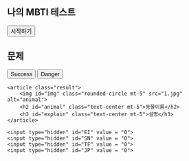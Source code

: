 <!DOCTYPE html>
<html lang="ko">
<head>
    <meta charset="UTF-8">
    <meta http-equiv="X-UA-Compatible" content="IE=edge">
    <meta name="viewport" content="width=device-width, initial-scale=1.0">
    <title>나의 MBTI 테스트</title>
    <link rel="stylesheet" href="https://cdn.jsdelivr.net/npm/bootstrap@4.5.3/dist/css/bootstrap.min.css" integrity="sha384-TX8t27EcRE3e/ihU7zmQxVncDAy5uIKz4rEkgIXeMed4M0jlfIDPvg6uqKI2xXr2" crossorigin="anonymous">
    <link rel="stylesheet" href="style.css">
</head>
<body class = "container">
    <article class="start">
        <h1 class="mt-5 text-center">나의 MBTI 테스트</h1>
        <button type="button" class="btn btn-success mt-5" onclick="start();">시작하기</button>
    </article>   
    <article class="question">
        <div class="progress mt-5">
            <div class="progress-bar" role="progressbar" style="width: calc(100/12*1%)" aria-valuenow="25" aria-valuemin="0" aria-valuemax="100"></div>
          </div>          
        <h2 id="title" class="mt-5 text-center">문제</h2>
        <input type="hidden" id="type" value = "EI">
        <button type="button" id = "A" class="btn btn-success mt-5">Success</button>
<button type="button" id="B" class="btn btn-danger mt-5">Danger</button>
    </article>

    <article class="result">
        <img id="img" class="rounded-circle mt-5" src="1.jpg" alt="animal">
        <h2 id="animal" class="text-center mt-5">동물이름</h2>
        <h3 id="explain" class="text-center mt-5">설명</h3>
    </article>

    <input type="hidden" id="EI" value = "0">
    <input type="hidden" id="SN" value = "0">
    <input type="hidden" id="TF" value = "0">
    <input type="hidden" id="JP" value = "0">
</body>
<script src="https://code.jquery.com/jquery-3.5.1.slim.min.js" integrity="sha384-DfXdz2htPH0lsSSs5nCTpuj/zy4C+OGpamoFVy38MVBnE+IbbVYUew+OrCXaRkfj" crossorigin="anonymous"></script>
<script src="https://cdn.jsdelivr.net/npm/bootstrap@4.5.3/dist/js/bootstrap.bundle.min.js" integrity="sha384-ho+j7jyWK8fNQe+A12Hb8AhRq26LrZ/JpcUGGOn+Y7RsweNrtN/tE3MoK7ZeZDyx" crossorigin="anonymous"></script>

<script>
    
    var q = {
        1:{"title":"문제 1번<br><br>오늘은 내 생일이다", "type":"EI", "A":"오늘은 내 생일! => 친구들을 불러서 거하게 축하 파티를 한다.", "B":"생일인데 왜? => 어제랑 별 다를게 없다."},
        2:{"title":"문제 2번<br><br>오늘은 방학식이다", "type":"EI", "A":"엄마 오늘 늦어요~ => 친구들과 죽어라 논다.", "B":"엄마 오늘 일찍 들어가요~ => 당장 집으로 달려간다."},
        3:{"title":"문제 3번<br><br>오늘은 학교 축제날", "type":"EI", "A":"축제? 이건 못참지! => 당장 친구들을 모은 뒤 장기자랑을 신청하러 간다.", "B":"축제? 폰 받아? => 조금 구경하다가 운동장으로 나간 다음 핸드폰 게임을 시작한다."},
        4:{"title":"문제 4번<br><br>배고픈데 하늘에서 사과가 떨어졌다", "type":"SN", "A":"마침 배고픈데 잘 됐다! => 맛있겠다, 당장 먹어야지!", "B":"사과? => 안에 독이 들어있을 수도 있으니 먹지 말자."},
        5:{"title":"문제 5번<br><br>예쁜/잘생긴 사람이 나에게 말을 건다.", "type":"SN", "A":"어? => 와.. 예쁘다/잘생겼다..", "B":"어? => 뭔가 꿍꿍이가 있나? 대충 둘러대고 피해야겠다."},
        6:{"title":"문제 6번<br><br>내일이면 여행을 간다.", "type":"SN", "A":"와, 여행이다! => 여행이 기대된다.", "B":"내일 여행이네? => 별 일 없겠지? 계획에 착오는 없겠지 일단 걱정부터 한다."},
        7:{"title":"문제 7번<br><br>시험이 망한 것 같다고 친구가 말한다", "type":"TF", "A":"시험이 망했다고? => 어이구.. 괜찮아? 다음에 잘 보면 돼..", "B":"시험 망쳤다고? => 그래서 몇점인데? "},
        8:{"title":"문제 8번<br><br>여친/남친이 어제 헤어지자고 했어.", "type":"TF", "A":"뭐? 헤어졌다고? => 힘들겠다..ㅜㅜ 지금 만날래?", "B":"뭐? 차였다고? => 왜? 이유가 뭔데?"},
        9:{"title":"문제 9번<br><br>배고픈 찰나에 친구가 밥먹자고 나를 부른다.", "type":"TF", "A":"밥 먹자고? => 마침 나도 배고팠는데 잘 됐다!", "B":"밥 먹자고? => 뭐 먹을건데? 너가 내는거지?"},
        10:{"title":"문제 10번<br><br>친구가 비싼 식당에 가자고 한다.", "type":"JP", "A":"비싸긴 하네.. => 그래도 돈은 충분하니까.. 가자!", "B":"비싼데.. => 나는 돈이 있긴 한데.. 다른 애들은 있으려나? 식당에 자리는 있으려나?"},
        11:{"title":"문제 11번<br><br>여행 당일에 예약해놨던 숙소가 취소 됐다.", "type":"JP", "A":"어? 취소됐는데? => 숙소는 많으니깐 이따가 찾아봐야지 뭐.", "B":"뭐? 취소됐다고? => 망했다 망했다 망했다 망했다 어떡하지 어떡하지 어떡하지"},
        12:{"title":"문제 12번<br><br>얘들아! 시험 한 달 남았데!", "type":"JP", "A":"이제 공부 해야겠네 => 앞에 보이는 교과서부터 공부한다.", "B":"응, 알고 있어 => 미리 짜 놨던 계획표대로 공부를 한다."},
    }

    var result = {
        "ESTJ": {"animal":"기린", "explain":"ESTJ : 경영자<br><br>경영자(ESTJ)는 전통과 질서를 중시하는 성격으로, 자신이 생각하는 옳고 그름과 사회적 기준에 따라 가족과 공동체가 화합할 수 있도록 노력합니다. 이들은 정직과 헌신과 존엄성을 중시하며, 어려운 길을 기꺼이 앞장서고 다른 사람들에게 명확한 조언과 지도를 제공합니다. 이들은 사람들이 화합하도록 하는 일에서 자부심을 느끼며, 모든 사람이 지역 축제를 즐길 수 있도록 노력하거나 가족과 공동체의 전통적인 가치관을 지키는 역할 등을 맡곤 합니다.<br><br>경영자는 모범 시민의 대표적인 예시라고 할 수 있습니다. 이들은 이웃을 돕고 법을 준수하며 모든 사람이 집단과 조직에 이바지할 수 있도록 노력합니다.", "img":"1.jpg"},
        "ESTP": {"animal":"악어", "explain":"ESTP : 사업가<br><br>사업가(ESTP)는 항상 주변 사람에게 영향력을 행사하곤 합니다. 파티에서 가는 곳마다 사람들에게 둘러싸여 있는 사람을 발견한다면 아마 사업가일 것입니다. 이들은 직설적인 유머 감각을 지니고 있으며 수많은 사람의 관심을 받는 일을 즐깁니다. 한 마디로 사회자가 무대로 올라올 사람을 찾을 때 직접 무대로 올라가는 성격이라고 할 수 있습니다.<br><br>사업가는 이론적이고 추상적인 개념과 지루한 토론에는 관심이 없습니다. 지능이 높고 활기찬 대화를 유지할 수 있는 성격이기는 하지만 현실적인 주제에 대해 이야기하고 직접 행동하는 성격이기 때문입니다. 이들은 계획을 심사숙고하기보다는 먼저 행동하고 시행착오를 겪으며 실수를 바로잡기를 원합니다.<br><br>일부 업무와 긴급 상황에서는 사업가의 즉각적인 관찰력과 행동력이 큰 도움이 될 때가 있습니다.<br><br>행동지향적 성향<br>남들이 가지 않는 길", "img":"2.jpg"},
        "ESFJ": {"animal":"고릴라", "explain":"ESFJ : 집정관<br><br>서로를 응원하고 기운을 북돋아 주어라. 긍정적인 에너지가 모두에게 퍼져 나갈 것이다.<br><br>집정관(ESFJ)에게 인생이란 남과 함께 나눌 때 가장 즐거운 것입니다. 이들은 여러 사람을 하나로 모으는 역할을 하며 솔직하고 개방적인 태도로 친구와 연인과 이웃을 대합니다.<br><br>집정관의 도덕적 기준은 명확하며 자신의 기준과 다르게 행동하는 사람을 이해하기 힘들어할 때가 있습니다.<br><br>집정관은 다른 사람의 생일이나 기념일을 잊는 경우가 거의 없습니다. 이들은 인간관계에 헌신하며 친구나 연인과 관련이 있다면 아무리 사소한 일이라도 반드시 기억합니다.", "img":"3.jpg"},
        "ESFP": {"animal":"미어캣", "explain":"ESFP : 연예인<br><br>연예인(ESFP)은 즉흥적으로 노래하고 춤을 추는 일을 즐기는 성격입니다. 이들은 지금 이 순간을 즐기며 남들도 자신과 같은 즐거움을 느낄 수 있기를 바랍니다. 또한 남을 응원하는 데 기꺼이 시간과 에너지를 투자하며, 매우 매력적인 방식으로 다른 사람의 기운을 북돋곤 합니다.<br><br>열정적인 삶, 즉흥적인 즐거움 추구", "img":"4.jpg"},
        "ENTJ": {"animal":"호랑이", "explain":"ENTJ : 통솔자<br><br>당신의 시간은 유한하다. 그러니 다른 사람의 삶을 사느라 시간을 낭비하지 말라.<br><br>통솔자(ENTJ)는 타고난 지도자라고 할 수 있습니다. 이들은 카리스마와 자신감을 지니고 있으며 자신의 권한을 이용해 사람들이 공통된 목표를 위해 함께 노력하도록 이끕니다. 또한 이들은 냉철한 이성을 지닌 것으로 유명하며, 자신이 원하는 것을 성취하기 위해 열정과 결단력과 날카로운 지적 능력을 활용합니다. 이들은 전체 인구의 3%에 불과하지만 다른 많은 성격을 압도하는 존재감을 뽐내며, 많은 비즈니스와 단체를 이끄는 역할을 할 때가 많습니다.<br><br>통솔자는 ‘내가 감정에 무관심하다고? 일이 효율적으로 진행되는 한 그런 건 별로 신경쓸 필요가 없지’라고 생각하곤 하는 성격입니다.<br><br>목표 달성을 위한 노력, 감정 표현의 필요성", "img":"5.jpg"},
        "ENTP": {"animal":"태양새", "explain":"ENTP : 변론가<br><br>독립적이고 색다른 방식으로 생각하는 사람이 되어야 한다. 논란이 될 수 있는 아이디어도 과감히 제시하라.<br><br>변론가(ENTP)는 두뇌 회전이 빠르고 대담한 성격으로 현재 상황에 이의를 제기하는 데 거리낌이 없습니다. 변론가는 어떤 의견이나 사람에 반대하는 일을 두려워하지 않으며, 논란이 될 만한 주제에 대해 격렬하게 논쟁하는 일을 즐깁니다. 그렇다고 변론가가 반론을 제기하는 데만 관심이 있거나 악의를 지닌 것은 아닙니다. 사실 변론가는 지식이 풍부하고 호기심이 넘치며 활기찬 유머 감각으로 다른 사람을 즐겁게 할 수 있는 성격입니다. 다만 대부분의 성격과 달리 논쟁에서 즐거움을 찾는 성향이 있을 뿐입니다.<br><br>변론가는 상대방의 의견과 신념을 날카롭게 공격하며 흥미로운 토론을 위해 일부러 반론을 펼치곤 합니다.<br><br>변론가는 폭넓은 지적 에너지를 실생활에 적용하고 실현하는 데 어려움을 겪을 때가 많습니다.<br><br>규칙 파괴자, 갈등을 불러일으키는 성향", "img":"6.jpg"},
        "ENFJ": {"animal":"카피바라", "explain":"ENFJ : 선도자<br><br>모두가 침묵하는 세상에서는 한 사람의 목소리도 강력한 힘을 발휘한다.<br><br>선도자(ENFJ)는 삶에서 위대한 사명을 위해 힘써야 한다는 느낌을 받곤 합니다. 사려 깊고 이상주의적 성향을 지닌 선도자는 다른 사람과 주변 세상에 긍정적인 영향력을 발휘하기 위해 최선을 다하며, 어려운 상황에서도 올바른 일을 할 기회를 마다하지 않습니다.<br><br>다른 사람의 생각을 바꾸기란 쉽지 않은 일입니다. 그러나 선도자에게는 다른 사람을 변화시킬 충분한 능력이 있습니다.<br><br>선도자는 진솔하며 말과 행동으로 다른 사람을 돕는 배려심 넘치는 성격으로, 다른 사람이 올바른 일을 하도록 돕는 일에서 큰 행복감을 느낍니다.<br><br>올바른 일에 앞장서는 사람, 이타주의적 성향, 다른 사람을 이끄는 선도자", "img":"7.jpg"},
        "ENFP": {"animal":"사자", "explain":"ENFP : 활동가<br><br>당신이 생계를 위해 어떤 일을 하는지는 관심이 없다. 당신이 추구하는 것은 무엇이고 가슴이 시키는 일을 해낼 수 있다고 생각하는지 궁금할 뿐이다.<br><br>활동가(ENFP)는 진정으로 자유로운 영혼이라고 할 수 있으며 외향적이고 솔직하며 개방적인 성격입니다. 이들은 활기차고 낙관적인 태도로 삶을 대하며 다른 사람들 사이에서 돋보이곤 합니다. 그러나 신나는 삶을 사는 것처럼 보인다고 해서 즐거움만을 좇는 성격은 아니며, 다른 사람과 감정적으로 깊고 의미 있는 관계를 맺는 일을 추구합니다.<br><br>활동가는 독립적이고 창의적인 성격으로 일상생활에서 의미를 찾고자 합니다.<br><br>활동가는 사고력과 감정 지능이 뛰어날 뿐만 아니라 여유롭게 즐거운 시간을 보낼 줄도 아는 성격입니다.<br><br>일상생활에서 찾는 의미, 즐거움 추구", "img":"8.jpg"},
        "ISTJ": {"animal":"하마", "explain":"ISTJ : 현실주의자<br><br>자신에게 주어진 능력을 활용하지 않는 것을 두려워해야 한다. 또한 할 일을 미루거나 게으름을 피우는 것을 두려워해야 한다.<br><br>현실주의자(ISTJ)는 진실하게 행동하는 자신의 모습에서 자부심을 느끼며, 자기 생각을 솔직하게 이야기하고 어떤 것에 헌신하기로 한 경우 최선을 다합니다. 현실주의자는 인구의 상당 부분을 차지합니다. 화려한 삶이나 다른 사람의 주의를 끄는 일에는 관심이 없으며, 안정된 사회를 위해 자신의 몫보다 많은 기여를 하곤 합니다. 이들은 가족이나 주변 사람들로부터 믿음직한 사람이라는 평판을 받을 때가 많으며, 현실 감각이 뛰어나 스트레스가 극심한 상황에서도 현실적이고 논리적인 태도를 유지하는 사람으로 인정받곤 합니다.<br><br>책임을 회피하고 다른 사람이 듣고 싶어하는 말만 하는 사람이 많은 세상에서 현실주의자는 헌신과 책임감과 정직함으로 자신을 드러냅니다.<br><br>현실주의자 입장에서 체계적이지 않은 환경은 자유가 아니라 혼돈을 의미합니다.<br><br>현실주의자는 다른 사람의 책임을 짊어지면서도 이에 대한 인정을 받지 못할 때가 있습니다.<br><br>진실한 삶, 책임감이 강한 성격", "img":"9.jpg"},
        "ISTP": {"animal":"나무늘보", "explain":"ISTP : 장인<br><br>나는 다른 삶을 살고 싶었다. 매일 똑같은 곳에서 똑같은 사람을 만나고 똑같은 일을 하고 싶지는 않았다. 나에게는 흥미로운 도전이 필요했다.<br><br>장인(ISTP)은 이성과 호기심을 통해 세상을 바라보며 눈과 손으로 직접 탐구하는 일을 즐깁니다. 이들은 타고난 손기술을 지니고 있으며, 다양한 프로젝트에서 유용하고 재미있는 물건을 만들어 내고 주변 환경에서 배울 점을 찾습니다. 장인은 보통 기술자나 엔지니어로 일하는 경우가 많으며 물건을 직접 분해하고 조립해 개선하는 일을 즐깁니다.<br><br>장인은 명확한 비전을 추구하기보다는 중대한 결정을 내리기 전 새로운 가능성을 탐색해 보는 성격입니다.<br><br>색다름 추구, 관습에 얽매이지 않는 성격", "img":"10.jpg"},
        "ISFJ": {"animal":"부엉이", "explain":"ISFJ : 수호자<br><br>사랑은 남과 나눌 때 커진다. 더 많은 사랑을 받는 유일한 방법은 다른 사람에게 사랑을 베푸는 것이다.<br><br>수호자(ISFJ)는 겸손한 자세로 세상을 지탱하는 역할을 합니다. 이들은 근면하고 헌신적인 성격으로 주변 사람들에 대한 깊은 책임감을 느낍니다. 이들은 마감 기한을 철저히 지키고 동료와 친구의 생일과 기념일을 챙기며, 기존 질서를 유지하고 주변 사람을 배려하는 동시에 기꺼이 도움의 손길을 건넵니다. 또한 감사를 요구하기보다는 뒤에서 묵묵히 헌신하는 성격이라고 할 수 있습니다.<br><br>수호자는 진정한 이타주의자로 다른 사람의 친절에 더 큰 친절로 보답하며 열정적이고 겸손한 태도로 업무와 사람을 대합니다.<br><br>수호자는 자신을 필요로 하는 사람을 도울 때 에너지를 얻고 보람을 느낍니다.<br><br>수호자는 겸손하고 자만하지 않는 성격으로 다른 사람의 인정을 요구하는 경우는 거의 없습니다.<br><br>충실한 성격, 높은 기대치, 다른 사람과의 소통 추구", "img":"11.jpg"},
        "ISFP": {"animal":"거북이", "explain":"ISFP : 모험가<br><br>나는 매일 변화한다. 잠을 자러 갈 때면 오늘 아침 일어났을 때와는 다른 사람이 되었음을 확실히 느낀다.<br><br>모험가(ISFP)는 진정한 의미의 예술가라고 할 수 있습니다. 하지만 모험가라고 반드시 예술 업계에만 종사하는 것은 아닙니다. 이들에게는 삶 자체가 자신을 표현하기 위한 캔버스이기 때문입니다. 이들은 입는 옷부터 여가 시간을 보내는 방식까지 다양한 측면에서 자신의 독특한 개성을 생생히 드러냅니다.<br><br>모험가는 모든 사람이 편견 없이 자신이 원하는 대로 살 수 있는 세상을 원합니다.<br><br>혼자만의 시간을 보내지 않는다면 자아 성찰 없이 외부 상황에만 집중하느라 일상생활에서 혼란을 느끼게 될 수 있습니다.<br><br>개방적인 태도, 조화로운 삶", "img":"12.jpg"},
        "INTJ": {"animal":"치타", "explain":"INTJ : 전략가<br><br>사고 능력은 인간의 위대한 점 중 하나이다. 인간은 갈대처럼 연약하지만 생각하는 갈대이다.<br><br>최고가 되는 것은 외로운 일입니다. 매우 희귀한 성격이면서도 뛰어난 능력을 지닌 전략가(INTJ)는 이러한 말의 의미를 잘 알고 있습니다. 전략가는 이성적이면서도 두뇌 회전이 빠른 성격으로, 자신의 뛰어난 사고 능력을 자랑스러워하며 거짓말과 위선을 꿰뚫어 보는 능력이 있습니다. 하지만 이로 인해 끊임없이 생각하고 주변의 모든 것을 분석하려는 자신의 성향을 이해할 수 있는 사람을 찾는 데 어려움을 겪기도 합니다.<br><br>전략가는 매우 독립적인 성격으로 다른 사람의 기대를 따르기보다는 자신만의 아이디어를 추구합니다.<br><br>전략가가 새로운 것을 배우는 이유는 남에게 보여주기 위해서가 아니라 자신의 지식을 확장하는 일 자체를 즐기기 때문입니다.<br><br>전략가는 가끔 다른 사람을 대하는 일 자체가 불필요한 것은 아닌지 생각할 때가 있습니다.<br><br>개척자 정신, 지식에 대한 갈망, 상대적으로 취약한 사교 능력, 체스 경기와 같은 삶", "img":"13.jpg"},
        "INTP": {"animal":"침팬지", "explain":"INTP 논리술사<br><br>: 질문하는 일을 멈추지 않는 것이 중요하다. 호기심은 그 자체만으로 존재 이유가 있다.<br><br>논리술사(INTP)는 자신의 독특한 관점과 활기 넘치는 지성에 자부심을 느끼며, 우주의 미스터리에 대해 깊이 생각하곤 합니다. 유명한 철학자와 과학자 중 논리술사 성격이 많은 것도 이 때문일 것입니다. 논리술사는 상당히 희귀한 성격이지만 뛰어난 창의성과 독창성으로 많은 사람 사이에서 존재감을 드러내곤 합니다. 이렇게 논리적이면서도 마술사와 같은 창의력을 발휘하는 성격이기에 ‘논리술사’라고 부르게 되었습니다.<br><br>논리술사는 상상력과 호기심이 넘치는 성격으로 자신의 아이디어에 대해 끊임없이 생각하곤 합니다.<br><br>논리술사는 브레인스토밍처럼 참신한 아이디어와 다양한 가능성에 대해 생각하는 대화를 선호합니다.<br><br>생각에 빠지는 경향, 넘치는 아이디어, 우주의 미스터리", "img":"14.jpg"},
        "INFJ": {"animal":"물소", "explain":"INFJ : 옹호자<br><br>사람을 대할 때는 그 사람의 잠재력을 봐야 하며, 다른 사람들이 잠재력을 발휘할 수 있도록 도와야 한다.<br><br>옹호자(INFJ)는 매우 희귀한 성격임에도 불구하고 세상에 큰 영향력을 발휘하곤 합니다. 이들은 이상주의적이고 원칙주의적인 성격으로, 삶에 순응하는 대신 삶에 맞서 변화를 만들어 내고자 합니다. 이들에게 성공이란 돈이나 지위가 아니라 자아를 실현하고 다른 사람을 도우며 세상에서 선을 실천하는 일입니다.<br><br>옹호자는 다른 사람의 삶을 더 낫게 만드는 일에서 깊은 만족감을 느낍니다.<br><br>옹호자는 소수의 사람과의 진솔하고 친밀한 관계에서 깊은 행복감을 느낍니다.<br><br>목적 중시, 다른 사람과의 소통 추구, 개인적 사명감", "img":"15.jpg"},
        "INFP": {"animal":"코끼리", "explain":"INFP 중재자<br><br>금이라 해서 다 반짝이는 것이 아니니, 방황하는 자가 모두 길을 잃은 것은 아니다. 오래되었어도 강한 것은 시들지 않으니, 깊은 뿌리에는 서리가 닿지 못한다.<br><br>중재자(INFP)는 언뜻 보기에 조용하고 자신을 내세우지 않는 것처럼 보이지만, 사실은 에너지와 열정이 넘치는 마음을 지닌 성격입니다. 이들은 창의적이고 상상력이 뛰어나며 몽상을 즐기는 성격으로, 머릿속에서 수많은 이야기를 만들어 내곤 합니다. 또한 음악과 예술과 자연에 대한 감수성이 뛰어나며 다른 사람의 감정을 빠르게 알아차리곤 합니다.<br><br>높은 공감 능력, 솔직함 추구, 사명을 찾기 위한 여정", "img":"16.jpg"},
    }
    
    var num = 1;

    function next() {
        if(num==13) {
            $(".question").hide();
            $(".result").show();

            var mbti = "";
            mbti += $("#EI").val()>1 ? "E" : "I";
            mbti += $("#SN").val()>1 ? "S" : "N";
            mbti += $("#TF").val()>1 ? "T" : "F";
            mbti += $("#JP").val()>1 ? "J" : "P";

            $("#img").attr("src", result[mbti]["img"]);          
            $("#animal").html(result[mbti]["animal"]);
            $("#explain").html(result[mbti]["explain"]);

        }
        else {
            $("#title").html(q[num]["title"]);
            $("#type").val(q[num]["type"]);
            $("#A").html(q[num]["A"]);
            $("#B").html(q[num]["B"]);
            $(".progress-bar").attr('style','width: calc(100/12*' + num + '%)');
            num++;
        }
    }

    function start() {
        $(".start").hide();
        $(".question").show();
        next();
    }

    $("#A").click(function() {
        var type = $("#type").val();
        var preValue =  $("#" + type).val();
        $("#" + type).val(parseInt(preValue) + 1);
        next();
        //console.log($("#type").val());
    });

    $("#B").click(function() {
        next();
    });

</script>
</html>
